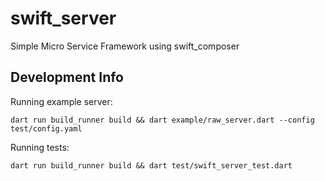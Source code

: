 # swift_server

Simple Micro Service Framework using swift_composer

## Development Info

Running example server:

```
dart run build_runner build && dart example/raw_server.dart --config test/config.yaml
```

Running tests:

```
dart run build_runner build && dart test/swift_server_test.dart
```

